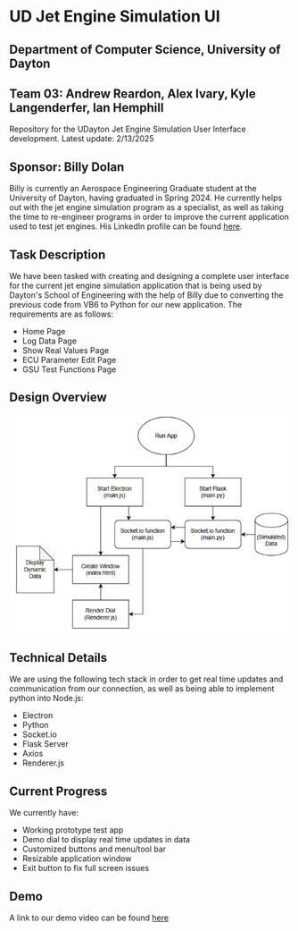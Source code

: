 # UD Jet Engine Simulation UI #
## Department of Computer Science, University of Dayton
## Team 03: Andrew Reardon, Alex Ivary, Kyle Langenderfer, Ian Hemphill ##

Repository for the UDayton Jet Engine Simulation User Interface development. 
Latest update: 2/13/2025

## Sponsor: Billy Dolan ##

Billy is currently an Aerospace Engineering Graduate student at the University of Dayton, having graduated in Spring 2024. He currently helps out with the jet engine simulation program as a specialist, as well as taking the time to re-engineer programs in order to improve the current application used to test jet engines. His LinkedIn profile can be found [here](https://www.linkedin.com/in/billy1dolan).

## Task Description ##

We have been tasked with creating and designing a complete user interface for the current jet engine simulation application that is being used by Dayton's School of Engineering with the help of Billy due to converting the previous code from VB6 to Python for our new application. The requirements are as follows:
* Home Page
* Log Data Page
* Show Real Values Page
* ECU Parameter Edit Page
* GSU Test Functions Page

## Design Overview ##

![](image.png)

## Technical Details ##

We are using the following tech stack in order to get real time updates and communication from our connection, as well as being able to implement python into Node.js:
* Electron
* Python
* Socket.io
* Flask Server
* Axios
* Renderer.js

## Current Progress ##

We currently have: 
* Working prototype test app
* Demo dial to display real time updates in data
* Customized buttons and menu/tool bar
* Resizable application window
* Exit button to fix full screen issues

## Demo

A link to our demo video can be found [here](https://udayton.zoom.us/rec/play/avhjB-ljp5WfREEdHj3lhqY05T9dU3cjIADiMtf526L9U9guQ2kdUNxuVgU_E3ZK81bZc3gv_TFSbF3e.ttILup4zkc6y4UYS?canPlayFromShare=true&from=my_recording&continueMode=true&componentName=rec-play&originRequestUrl=https%3A%2F%2Fudayton.zoom.us%2Frec%2Fshare%2FcveUHAhQa0hrmqXHpBa5WAuY79xNMRFGS7dXADltmn3jYSD09vTOjipzzpXfHWgY.GKnxdpzGAc94NC8d)

